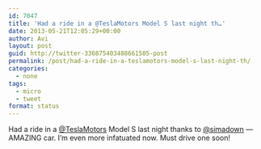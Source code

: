 ```yaml
---
id: 7047
title: 'Had a ride in a @TeslaMotors Model S last night th…'
date: 2013-05-21T12:05:29+00:00
author: Avi
layout: post
guid: http://twitter-336875403488661505-post
permalink: /post/had-a-ride-in-a-teslamotors-model-s-last-night-th/
categories:
  - none
tags:
  - micro
  - tweet
format: status
---
```

Had a ride in a [@TeslaMotors](http://twitter.com/TeslaMotors) Model S last night thanks to [@simadown](http://twitter.com/simadown) — AMAZING car. I’m even more infatuated now. Must drive one soon!